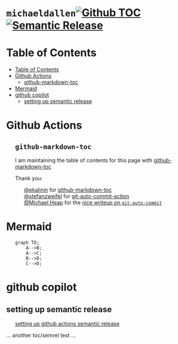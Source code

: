 # `michaeldallen`[![Github TOC](https://github.com/michaeldallen/michaeldallen/actions/workflows/github-markdown-toc.yml/badge.svg)](https://github.com/michaeldallen/michaeldallen/actions/workflows/github-markdown-toc.yml)[![Semantic Release](https://github.com/michaeldallen/michaeldallen/actions/workflows/semantic-release.yml/badge.svg)](https://github.com/michaeldallen/michaeldallen/actions/workflows/semantic-release.yml)


# Table of Contents

<!--ts-->
* [Table of Contents](#table-of-contents)
* [Github Actions](#github-actions)
   * [github-markdown-toc](#github-markdown-toc)
* [Mermaid](#mermaid)
* [github copilot](#github-copilot)
   * [setting up semantic release](#setting-up-semantic-release)
<!--te-->

# Github Actions

<ul>

## `github-markdown-toc`

I am maintaining the table of contents for this page with [github-markdown-toc](https://github.com/ekalinin/github-markdown-toc.git)

Thank you:

<ul>

[@ekalinin](https://github.com/ekalinin) for [github-markdown-toc](https://github.com/ekalinin/github-markdown-toc)
<br>
[@stefanzweifel](https://github.com/stefanzweifel) for [git-auto-commit-action](https://github.com/stefanzweifel/git-auto-commit-action)
<br>
[@Michael Heap](https://michaelheap.com/) for the [nice writeup on `git-auto-commit`](https://michaelheap.com/git-auto-commit/)
</ul>

</ul>

# Mermaid

<ul>

```mermaid
graph TD;
    A-->B;
    A-->C;
    B-->D;
    C-->D;
```

</ul>

# github copilot

## setting up semantic release

<ul>

[setting up github actions semantic release](https://github.com/copilot/share/403a4116-0ac0-8421-b001-180224de4185)

</ul>


... another toc/semrel test ...







